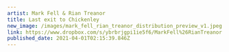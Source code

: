 ```yaml
---
artist: Mark Fell & Rian Treanor
title: Last exit to Chickenley
new_image: /images/mark_fell_rian_treanor_distribution_preview_v1.jpeg
link: https://www.dropbox.com/s/ybrbrjgpi1ie5f6/MarkFell%26RianTreanor.zip?dl=1
published_date: 2021-04-01T02:15:39.846Z
---
```

